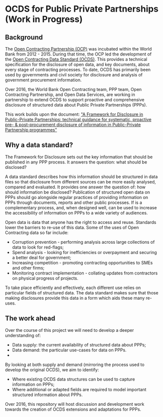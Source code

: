 # OCDS for Public Private Partnerships (Work in Progress)

## Background

The [Open Contracting Partnership (OCP)](http://www.open-contracting.org) was incubated within the World Bank from 2012 - 2015. During that time, the OCP led the development of the [Open Contracting Data Standard (OCDS)](http://standard.open-contracting.org). This provides a technical specification for the disclosure of open data, and key documents, about every stage of contracting processes. To date, OCDS has primarily been used by governments and civil society for disclosure and analysis of government procurement information. 

Over 2016, the World Bank Open Contracting team, PPP team, Open Contracting Partnership, and Open Data Services, are working in partnership to extend OCDS to support proactive and comprehensive disclosure of structured data about Public Private Partnerships (PPPs).

This work builds upon the document: ["A Framework for Disclosure in Public-Private Partnerships: technical guidance for systematic, proactive pre- & post-procurement disclosure of information in Public-Private Partnership programmes"](http://www.worldbank.org/en/topic/publicprivatepartnerships/brief/a-framework-for-disclosure-in-public-private-partnership-projects)

## Why a data standard?

The Framework for Disclosure sets out the key information that should be published in any PPP process. It answers the question: what should be disclosed?

A data standard describes how this information should be structured in data files so that disclosure from different sources can be more easily analysed, compared and evaluated. It provides one answer the question of: how should information be disclosed? 
Publication of structured open data on PPPs should go alongside regular practices of providing information on PPPs through documents, reports and other public processes. If is a complementary process, and, when designed well, can be used to increase the accessibility of information on PPPs to a wide variety of audiences.

Open data is data that anyone has the right to access and reuse. Standards lower the barriers to re-use of this data. Some of the uses of Open Contracting data so far include:

* Corruption prevention - performing analysis across large collections of data to look for red-flags;
* Spend analysis - looking for inefficiencies or overpayment and securing a better deal for government;
* Increasing competition - promoting contracting opportunities to SMEs and other firms;
* Monitoring contract implementation - collating updates from contractors on physical progress of projects.

To take place efficiently and effectively, each different use relies on particular fields of structured data. The data standard makes sure that those making disclosures provide this data in a form which aids these many re-uses. 

## The work ahead
Over the course of this project we will need to develop a deeper understanding of:

* Data supply: the current availability of structured data about PPPs;
* Data demand: the particular use-cases for data on PPPs.
* 
By looking at both supply and demand (mirroring the process used to develop the original OCDS), we aim to identify:

* Where existing OCDS data structures can be used to capture information on PPPs;
* Where additional or adapted fields are required to model important structured information about PPPs.

Over 2016, this repository will host discussion and development work towards the creation of OCDS extensions and adaptations for PPPs. 
